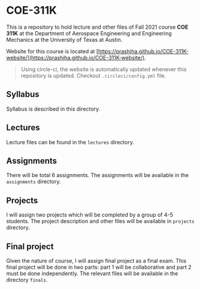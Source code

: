 # COE-311K

This is a repository to hold lecture and other files of Fall 2021 course **COE 311K** at the Department of Aerospace Engineering and Engineering Mechanics at the University of Texas at Austin.

Website for this course is located at [https://prashjha.github.io/COE-311K-website/](https://prashjha.github.io/COE-311K-website/).

> Using circle-ci, the website is automatically updated whenever this repository is updated. Checkout `.circleci/config.yml` file.

## Syllabus
Syllabus is described in this directory.

## Lectures
Lecture files can be found in the `lectures` directory.

## Assignments
There will be total 6 assignments. The assignments will be available in the `assignments` directory.

## Projects
I will assign two projects which will be completed by a group of 4-5 students. The project description and other files will be available in `projects` directory.

## Final project
Given the nature of course, I will assign final project as a final exam. This final project will be done in two parts: part 1 will be collaborative and part 2 must be done independently. The relevant files will be available in the directory `finals`.
